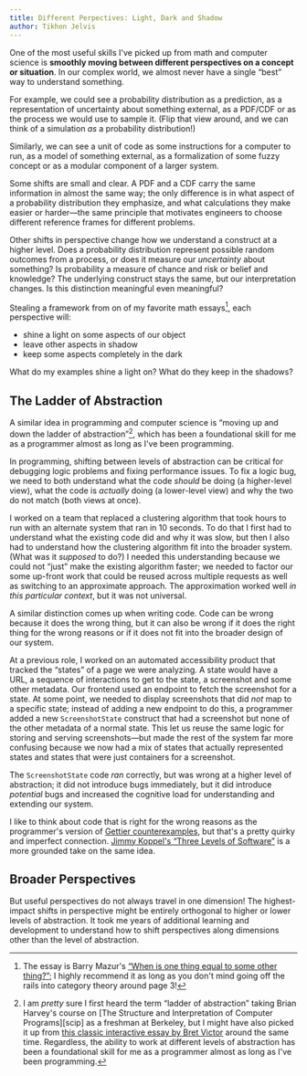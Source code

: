 ```yaml
---
title: Different Perpectives: Light, Dark and Shadow
author: Tikhon Jelvis
---
```

One of the most useful skills I've picked up from math and computer science is **smoothly moving between different perspectives on a concept or situation**. In our complex world, we almost never have a single “best” way to understand something.

For example, we could see a probability distribution as a prediction, as a representation of uncertainty about something external, as a PDF/CDF or as the process we would use to sample it. (Flip that view around, and we can think of a simulation *as* a probability distribution!)

Similarly, we can see a unit of code as some instructions for a computer to run, as a model of something external, as a formalization of some fuzzy concept or as a modular component of a larger system.

Some shifts are small and clear. A PDF and a CDF carry the same information in almost the same way; the only difference is in what aspect of a probability distribution they emphasize, and what calculations they make easier or harder—the same principle that motivates engineers to choose different reference frames for different problems.

Other shifts in perspective change how we understand a construct at a higher level. Does a probability distribution represent possible random outcomes from a process, or does it measure our *uncertainty* about something? Is probability a measure of chance and risk or belief and knowledge? The underlying construct stays the same, but our interpretation changes. Is this distinction meaningful even meaningful?

Stealing a framework from on of my favorite math essays[^when-is-one], each perspective will:

 - shine a light on some aspects of our object
 - leave other aspects in shadow
 - keep some aspects completely in the dark

What do my examples shine a light on? What do they keep in the shadows?

[^when-is-one]: The essay is Barry Mazur's [“When is one thing equal to some other thing?”][when-is-one-pdf]; I highly recommend it as long as you don't mind going off the rails into category theory around page 3!

[when-is-one-pdf]: https://people.math.osu.edu/cogdell.1/6112-Mazur-www.pdf

<!--more-->

</div>
<div class="content">

## The Ladder of Abstraction

A similar idea in programming and computer science is “moving up and down the ladder of abstraction”[^ladder], which has been a foundational skill for me as a programmer almost as long as I've been programming.

[^ladder]: I am *pretty* sure I first heard the term “ladder of abstraction” taking Brian Harvey's course on [The Structure and Interpretation of Computer Programs][scip] as a freshman at Berkeley, but I might have also picked it up from [this classic interactive essay by Bret Victor][bret-victor-ladder] around the same time. Regardless, the ability to work at different levels of abstraction has been a foundational skill for me as a programmer almost as long as I've been programming.

In programming, shifting between levels of abstraction can be critical for debugging logic problems and fixing performance issues. To fix a logic bug, we need to both understand what the code *should* be doing (a higher-level view), what the code is *actually* doing (a lower-level view) and why the two do not match (both views at once).

I worked on a team that replaced a clustering algorithm that took hours to run with an alternate system that ran in 10 seconds. To do that I first had to understand what the existing code did and why it was slow, but then I also had to understand how the clustering algorithm fit into the broader system. (What was it *supposed* to do?) I needed this understanding because we could not “just” make the existing algorithm faster; we needed to factor our some up-front work that could be reused across multiple requests as well as switching to an approximate approach. The approximation worked well *in this particular context*, but it was not universal.

A similar distinction comes up when writing code. Code can be wrong because it does the wrong thing, but it can also be wrong if it does the right thing for the wrong reasons or if it does not fit into the broader design of our system. 

At a previous role, I worked on an automated accessibility product that tracked the “states” of a page we were analyzing. A state would have a URL, a sequence of interactions to get to the state, a screenshot and some other metadata. Our frontend used an endpoint to fetch the screenshot for a state. At some point, we needed to display screenshots that did *not* map to a specific state; instead of adding a new endpoint to do this, a programmer added a new `ScreenshotState` construct that had a screenshot but none of the other metadata of a normal state. This let us reuse the same logic for storing and serving screenshots—but made the rest of the system far more confusing because we now had a mix of states that actually represented states and states that were just containers for a screenshot.

The `ScreenshotState` code *ran* correctly, but was wrong at a higher level of abstraction; it did not introduce bugs immediately, but it did introduce *potential* bugs and increased the cognitive load for understanding and extending our system.

I like to think about code that is right for the wrong reasons as the programmer's version of [Gettier counterexamples][gettier], but that's a pretty quirky and imperfect connection. [Jimmy Koppel's “Three Levels of Software”][three-levels] is a more grounded take on the same idea.

[gettier]: https://fitelson.org/proseminar/gettier.pdf
[three-levels]: https://www.pathsensitive.com/2018/01/the-three-levels-of-software-why-code.html

</div>
<div class="content">

## Broader Perspectives

But useful perspectives do not always travel in one dimension! The highest-impact shifts in perspective might be entirely orthogonal to higher or lower levels of abstraction. It took me years of additional learning and development to understand how to shift perspectives along dimensions other than the level of abstraction.

[sicp]: https://mitp-content-server.mit.edu/books/content/sectbyfn/books_pres_0/6515/sicp.zip/index.html
[bret-victor-ladder]: https://worrydream.com/LadderOfAbstraction/
